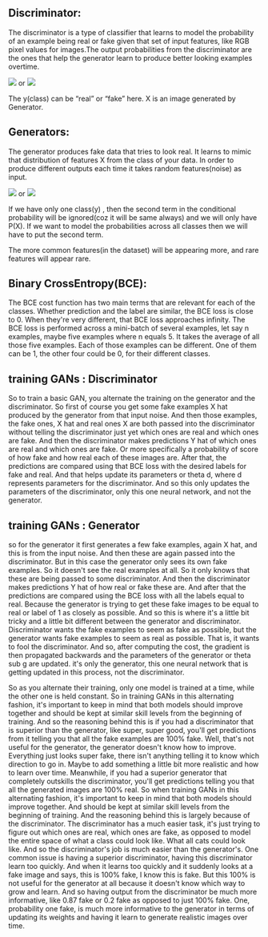 ## Discriminator:
The discriminator is a type of classifier that learns to model the probability of an example being real or fake given that set of input features, like RGB pixel values for images.The output probabilities from the discriminator are the ones that help the generator learn to produce better looking examples overtime.


<img src="https://render.githubusercontent.com/render/math?math=P(y | X)"> or <img src="https://render.githubusercontent.com/render/math?math=P(class | features)">

The y(class) can be “real” or “fake” here. X is an image generated by Generator.


## Generators:
The generator produces fake data that tries to look real. It learns to mimic that distribution of features X from the class of your data. In order to produce different outputs each time it takes random features(noise) as input.


<img src="https://render.githubusercontent.com/render/math?math=P(X | y)"> or <img src="https://render.githubusercontent.com/render/math?math=P(features | class)">

If we have only one class(y) , then the second term in the conditional probability will be ignored(coz it will be same always) and we will only have P(X). If we want to model the probabilities across all classes then we will have to put the second term.


The more common features(in the dataset) will be appearing more, and rare features will appear rare.

## Binary CrossEntropy(BCE):
The BCE cost function has two main terms that are relevant for each of the classes. Whether prediction and the label are similar, the BCE loss is close to 0. When they're very different, that BCE loss approaches infinity. The BCE loss is performed across a mini-batch of several examples, let say n examples, maybe five examples where n equals 5. It takes the average of all those five examples. Each of those examples can be different. One of them can be 1, the other four could be 0, for their different classes.


## training GANs : Discriminator
So to train a basic GAN, you alternate the training on the generator and the discriminator. So first of course you get some fake examples X hat produced by the generator from that input noise. And then those examples, the fake ones, X hat and real ones X are both passed into the discriminator without telling the discriminator just yet which ones are real and which ones are fake. And then the discriminator makes predictions Y hat of which ones are real and which ones are fake. Or more specifically a probability of score of how fake and how real each of these images are. After that, the predictions are compared using that BCE loss with the desired labels for fake and real. And that helps update its parameters or theta d, where d represents parameters for the discriminator. And so this only updates the parameters of the discriminator, only this one neural network, and not the generator.

## training GANs : Generator
so for the generator it first generates a few fake examples, again X hat, and this is from the input noise. And then these are again passed into the discriminator. But in this case the generator only sees its own fake examples. So it doesn't see the real examples at all. So it only knows that these are being passed to some discriminator. And then the discriminator makes predictions Y hat of how real or fake these are. And after that the predictions are compared using the BCE loss with all the labels equal to real. Because the generator is trying to get these fake images to be equal to real or label of 1 as closely as possible. And so this is where it's a little bit tricky and a little bit different between the generator and discriminator. Discriminator wants the fake examples to seem as fake as possible, but the generator wants fake examples to seem as real as possible. That is, it wants to fool the discriminator. And so, after computing the cost, the gradient is then propagated backwards and the parameters of the generator or theta sub g are updated.  it's only the generator, this one neural network that is getting updated in this process, not the discriminator.

So as you alternate their training, only one model is trained at a time, while the other one is held constant. So in training GANs in this alternating fashion, it's important to keep in mind that both models should improve together and should be kept at similar skill levels from the beginning of training. And so the reasoning behind this is if you had a discriminator that is superior than the generator, like super, super good, you'll get predictions from it telling you that all the fake examples are 100% fake. Well, that's not useful for the generator, the generator doesn't know how to improve. Everything just looks super fake, there isn't anything telling it to know which direction to go in. Maybe to add something a little bit more realistic and how to learn over time. Meanwhile, if you had a superior generator that completely outskills the discriminator, you'll get predictions telling you that all the generated images are 100% real. So when training GANs in this alternating fashion, it's important to keep in mind that both models should improve together. And should be kept at similar skill levels from the beginning of training. And the reasoning behind this is largely because of the discriminator. The discriminator has a much easier task, it's just trying to figure out which ones are real, which ones are fake, as opposed to model the entire space of what a class could look like. What all cats could look like. And so the discriminator's job is much easier than the generator's. One common issue is having a superior discriminator, having this discriminator learn too quickly. And when it learns too quickly and it suddenly looks at a fake image and says, this is 100% fake, I know this is fake. But this 100% is not useful for the generator at all because it doesn't know which way to grow and learn. And so having output from the discriminator be much more informative, like 0.87 fake or 0.2 fake as opposed to just 100% fake. One, probability one fake, is much more informative to the generator in terms of updating its weights and having it learn to generate realistic images over time.

